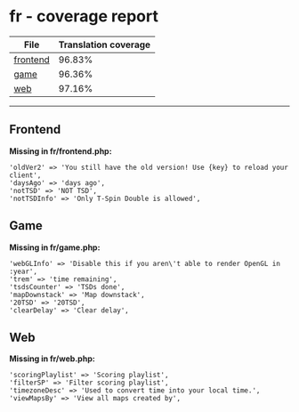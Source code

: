 <link rel="stylesheet" href="style.css">

# fr - coverage report

<table>
<thead>
    <tr>
        <th>File</th>
        <th colspan="2">Translation coverage</th>
    </tr>
</thead>
<tbody>
    <tr><td><a href="#">frontend</a></td><td>96.83%</td><td>
        <div class="pb">
            <span class="pb-fill" style="width: 96.83%;"></span>
        </div>
    </td></tr>
    <tr><td><a href="#">game</a></td><td>96.36%</td><td>
        <div class="pb">
            <span class="pb-fill" style="width: 96.36%;"></span>
        </div>
    </td></tr>
    <tr><td><a href="#">web</a></td><td>97.16%</td><td>
        <div class="pb">
            <span class="pb-fill" style="width: 97.16%;"></span>
        </div>
    </td></tr>
</tbody></table>

-----------------------

## Frontend

**Missing in fr/frontend.php:**

```
'oldVer2' => 'You still have the old version! Use {key} to reload your client',
'daysAgo' => 'days ago',
'notTSD' => 'NOT TSD',
'notTSDInfo' => 'Only T-Spin Double is allowed',
```

## Game

**Missing in fr/game.php:**

```
'webGLInfo' => 'Disable this if you aren\'t able to render OpenGL in :year',
'trem' => 'time remaining',
'tsdsCounter' => 'TSDs done',
'mapDownstack' => 'Map downstack',
'20TSD' => '20TSD',
'clearDelay' => 'Clear delay',
```

## Web

**Missing in fr/web.php:**

```
'scoringPlaylist' => 'Scoring playlist',
'filterSP' => 'Filter scoring playlist',
'timezoneDesc' => 'Used to convert time into your local time.',
'viewMapsBy' => 'View all maps created by',
```

